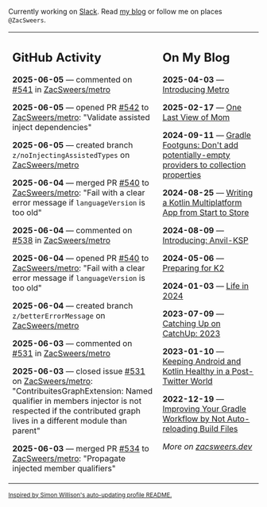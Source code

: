 Currently working on [Slack](https://slack.com/). Read [my blog](https://zacsweers.dev/) or follow me on places `@ZacSweers`.

<table><tr><td valign="top" width="60%">

## GitHub Activity
<!-- githubActivity starts -->
**2025-06-05** — commented on [#541](https://github.com/ZacSweers/metro/pull/541#issuecomment-2943853781) in [ZacSweers/metro](https://github.com/ZacSweers/metro)

**2025-06-05** — opened PR [#542](https://github.com/ZacSweers/metro/pull/542) to [ZacSweers/metro](https://github.com/ZacSweers/metro): "Validate assisted inject dependencies"

**2025-06-05** — created branch `z/noInjectingAssistedTypes` on [ZacSweers/metro](https://github.com/ZacSweers/metro)

**2025-06-04** — merged PR [#540](https://github.com/ZacSweers/metro/pull/540) to [ZacSweers/metro](https://github.com/ZacSweers/metro): "Fail with a clear error message if `languageVersion` is too old"

**2025-06-04** — commented on [#538](https://github.com/ZacSweers/metro/issues/538#issuecomment-2942034047) in [ZacSweers/metro](https://github.com/ZacSweers/metro)

**2025-06-04** — opened PR [#540](https://github.com/ZacSweers/metro/pull/540) to [ZacSweers/metro](https://github.com/ZacSweers/metro): "Fail with a clear error message if `languageVersion` is too old"

**2025-06-04** — created branch `z/betterErrorMessage` on [ZacSweers/metro](https://github.com/ZacSweers/metro)

**2025-06-03** — commented on [#531](https://github.com/ZacSweers/metro/issues/531#issuecomment-2937735983) in [ZacSweers/metro](https://github.com/ZacSweers/metro)

**2025-06-03** — closed issue [#531](https://github.com/ZacSweers/metro/issues/531) on [ZacSweers/metro](https://github.com/ZacSweers/metro): "ContribuitesGraphExtension: Named qualifier in members injector is not respected if the contributed graph lives in a different module than parent"

**2025-06-03** — merged PR [#534](https://github.com/ZacSweers/metro/pull/534) to [ZacSweers/metro](https://github.com/ZacSweers/metro): "Propagate injected member qualifiers"
<!-- githubActivity ends -->
</td><td valign="top" width="40%">

## On My Blog
<!-- blog starts -->
**2025-04-03** — [Introducing Metro](https://www.zacsweers.dev/introducing-metro/)

**2025-02-17** — [One Last View of Mom](https://www.zacsweers.dev/one-last-view-of-mom/)

**2024-09-11** — [Gradle Footguns: Don't add potentially-empty providers to collection properties](https://www.zacsweers.dev/gradle-footgun-adding-empty-providers-to-collection-properties/)

**2024-08-25** — [Writing a Kotlin Multiplatform App from Start to Store](https://www.zacsweers.dev/writing-a-kotlin-multiplatform-app-from-start-to-store/)

**2024-08-09** — [Introducing: Anvil-KSP](https://www.zacsweers.dev/introducing-anvil-ksp/)

**2024-05-06** — [Preparing for K2](https://www.zacsweers.dev/preparing-for-k2/)

**2024-01-03** — [Life in 2024](https://www.zacsweers.dev/life-in-2024/)

**2023-07-09** — [Catching Up on CatchUp: 2023](https://www.zacsweers.dev/catching-up-on-catchup-2023/)

**2023-01-10** — [Keeping Android and Kotlin Healthy in a Post-Twitter World](https://www.zacsweers.dev/keeping-android-healthy/)

**2022-12-19** — [Improving Your Gradle Workflow by Not Auto-reloading Build Files](https://www.zacsweers.dev/improving-your-workflow-by-not-auto-reloading-build-files/)
<!-- blog ends -->
_More on [zacsweers.dev](https://zacsweers.dev/)_
</td></tr></table>

<sub><a href="https://simonwillison.net/2020/Jul/10/self-updating-profile-readme/">Inspired by Simon Willison's auto-updating profile README.</a></sub>